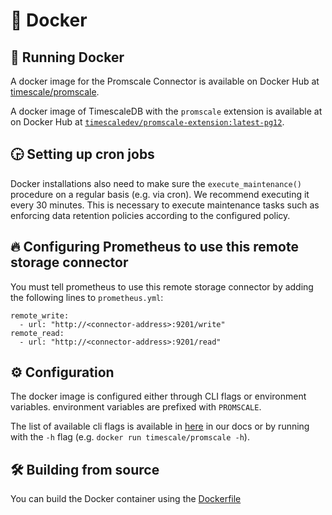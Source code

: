 # 🐳 Docker

## 🔧 Running Docker

A docker image for the Promscale Connector is available
on Docker Hub at [timescale/promscale](https://hub.docker.com/r/timescale/promscale/).

A docker image of TimescaleDB with the `promscale`
extension is available at on Docker Hub at
[`timescaledev/promscale-extension:latest-pg12`](https://hub.docker.com/r/timescaledev/promscale-extension).

## 🕞 Setting up cron jobs

Docker installations also need to make sure the `execute_maintenance()`
procedure on a regular basis (e.g. via cron). We recommend executing it every
30 minutes. This is necessary to execute maintenance tasks such as enforcing
data retention policies according to the configured policy.

## 🔥 Configuring Prometheus to use this remote storage connector

You must tell prometheus to use this remote storage connector by adding
the following lines to `prometheus.yml`:
```
remote_write:
  - url: "http://<connector-address>:9201/write"
remote_read:
  - url: "http://<connector-address>:9201/read"
```

## ⚙️ Configuration

The docker image is configured either through CLI flags or environment variables.
environment variables are prefixed with `PROMSCALE`.

The list of available cli flags is available in [here](/docs/cli.md) in
our docs or by running with the `-h` flag (e.g. `docker run timescale/promscale -h`).

## 🛠 Building from source

You can build the Docker container using the [Dockerfile](build/Dockerfile)
